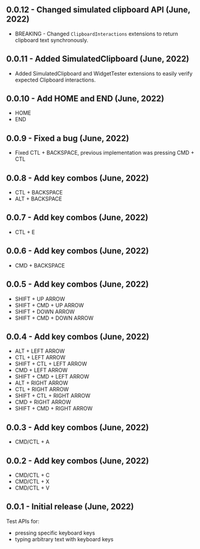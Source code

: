 ## 0.0.12 - Changed simulated clipboard API (June, 2022)

* BREAKING - Changed `ClipboardInteractions` extensions to return clipboard text synchronously.

## 0.0.11 - Added SimulatedClipboard (June, 2022)

* Added SimulatedClipboard and WidgetTester extensions to easily verify expected Clipboard interactions.

## 0.0.10 - Add HOME and END (June, 2022)

* HOME
* END

## 0.0.9 - Fixed a bug (June, 2022)

* Fixed CTL + BACKSPACE, previous implementation was pressing CMD + CTL

## 0.0.8 - Add key combos (June, 2022)

* CTL + BACKSPACE
* ALT + BACKSPACE

## 0.0.7 - Add key combos (June, 2022)

* CTL + E

## 0.0.6 - Add key combos (June, 2022)

* CMD + BACKSPACE

## 0.0.5 - Add key combos (June, 2022)

* SHIFT + UP ARROW
* SHIFT + CMD + UP ARROW
* SHIFT + DOWN ARROW
* SHIFT + CMD + DOWN ARROW

## 0.0.4 - Add key combos (June, 2022)

* ALT + LEFT ARROW
* CTL + LEFT ARROW
* SHIFT + CTL + LEFT ARROW
* CMD + LEFT ARROW
* SHIFT + CMD + LEFT ARROW
* ALT + RIGHT ARROW
* CTL + RIGHT ARROW
* SHIFT + CTL + RIGHT ARROW
* CMD + RIGHT ARROW
* SHIFT + CMD + RIGHT ARROW

## 0.0.3 - Add key combos (June, 2022)

* CMD/CTL + A 

## 0.0.2 - Add key combos (June, 2022)

* CMD/CTL + C
* CMD/CTL + X
* CMD/CTL + V 

## 0.0.1 - Initial release (June, 2022)

Test APIs for:
* pressing specific keyboard keys
* typing arbitrary text with keyboard keys
